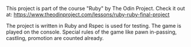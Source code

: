 This project is part of the course "Ruby" by The Odin Project. 
Check it out at: https://www.theodinproject.com/lessons/ruby-ruby-final-project

The project is written in Ruby and Rspec is used for testing. 
The game is played on the console. 
Special rules of the game like pawn in-passing, castling, promotion are counted already.

